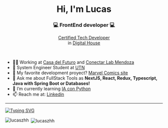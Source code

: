 
<h1 align="center">Hi, I'm Lucas</h1>
<h3 align="center">💻 FrontEnd developer 💻</h3>
<p align="center"><a target="_blank" href="https://www.digitalhouse.com/ar/productos/programacion/certified-tech-developer">Certified Tech Developer</a> <br> in <a target="_blank" href="https://www.digitalhouse.com/ar">Digital House</a></p>
<br>


- 👨‍💻 Working at <a target="_blank" href="https://www.instagram.com/casadelfuturo.godoycruz/">Casa del Futuro</a> and <a target="_blank" href="https://www.instagram.com/conectarlabmendoza/">Conectar Lab Mendoza</a>
- 🥽 System Engineer Student at <a target="_blank" href="https://www4.frm.utn.edu.ar/">UTN</a>
- 🎐 My favorite development proyect? <a target="_blank" href="https://ctd-esp-fe3-final-five.vercel.app/">Marvel Comics site</a>
- 💬 Ask me about FullStack Tools as **NextJS, React, Redux, Typescript, Java with Spring Boot or Databases!**
- 🌱 I’m currently learning <a target="_blank" href="https://github.com/lucaszhh/ia-con-python" >IA con Python</a>
-  📫 Reach me at: <a target="_blank" href="https://www.linkedin.com/in/lucas-zarandon/" >Linkedin</a>

<hr/>
<a href="https://git.io/typing-svg"><img src="https://readme-typing-svg.demolab.com?font=Fira+Code&pause=1000&width=435&lines=hi!+welcome+to+my+site+;i'm+frontend+developer;and+some+fullstack+developer;nice+to+meet+you..." alt="Typing SVG" /></a>

<p><img align="left" src="https://github-readme-stats.vercel.app/api?username=lucaszhh&show_icons=true&locale=en" alt="lucaszhh" /></p>
<p>&nbsp;<img align="center" src="https://github-readme-stats.vercel.app/api/top-langs?username=lucaszhh&show_icons=true&locale=en&layout=compact" alt="lucaszhh" /></p>


